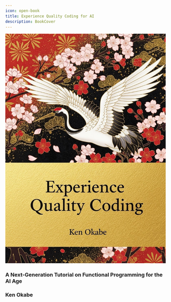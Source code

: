 ```yaml
---
icon: open-book
title: Experience Quality Coding for AI
description: BookCover
---
```

[![BookCover](https://raw.githubusercontent.com/ken-okabe/web-images5/main/img_1747815008747.png)](https://ken-okabe.github.io/en/book/unit-0/section-0/0-about-unit/)

### A Next-Generation Tutorial on Functional Programming for the AI Age

### Ken Okabe
